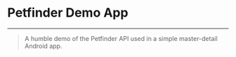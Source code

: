 # Petfinder Demo App

------
> A humble demo of the Petfinder API used in a simple master-detail Android app.

